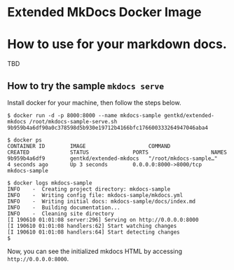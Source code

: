 # Extended MkDocs Docker Image

# How to use for your markdown docs.
TBD


## How to try the sample `mkdocs serve`
Install docker for your machine, then follow the steps below.

```shell
$ docker run -d -p 8000:8000 --name mkdocs-sample gentkd/extended-mkdocs /root/mkdocs-sample-serve.sh
9b959b4a6df90a0c378598d5b930e19712b4166bfc176600333264947046aba4

$ docker ps
CONTAINER ID        IMAGE                    COMMAND                  CREATED             STATUS              PORTS                    NAMES
9b959b4a6df9        gentkd/extended-mkdocs   "/root/mkdocs-sample…"   4 seconds ago       Up 3 seconds        0.0.0.0:8000->8000/tcp   mkdocs-sample

$ docker logs mkdocs-sample
INFO    -  Creating project directory: mkdocs-sample
INFO    -  Writing config file: mkdocs-sample/mkdocs.yml
INFO    -  Writing initial docs: mkdocs-sample/docs/index.md
INFO    -  Building documentation...
INFO    -  Cleaning site directory
[I 190610 01:01:08 server:296] Serving on http://0.0.0.0:8000
[I 190610 01:01:08 handlers:62] Start watching changes
[I 190610 01:01:08 handlers:64] Start detecting changes
$
```

Now, you can see the initialized mkdocs HTML by accessing `http://0.0.0.0:8000`.
